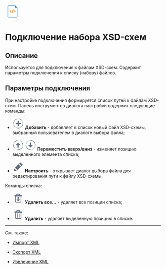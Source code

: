 ![](../../../media/app/icons/vendors/xsdfilesconnection.svg)
# Подключение набора XSD-схем

## Описание

Используется для подключения к файлам XSD-схем. Содержит параметры подключения к списку (набору) файлов.

## Параметры подключения

При настройке подключения формируется список путей к файлам XSD-схем. Панель инструментов диалога настройки содержит следующие команды:


*  ![](../../../media/beginning/scenario/toolbar_18-04.svg) **Добавить** - добавляет в список новый файл XSD-схемы, выбранный пользователем в диалоге выбора файла;

*  ![](../../../media/app/icons/toolbar_18/top.svg) ![](../../../media/app/icons/toolbar_18/down.svg) **Переместить вверх/вниз** - изменяет позицию выделенного элемента списка;

*  ![](../../../media/beginning/scenario/toolbar_18-05.svg) **Настроить** - открывает диалог выбора файла для редактирования пути к файлу XSD-схемы.

Команды списка:

*  ![](../../../media/app/icons/toolbar_18/toolbar_18_127.svg) **Удалить все...** - удаляет все позиции списка;

*  ![](../../../media/beginning/scenario/toolbar_18-06.svg) **Удалить** - удаляет выделенную позицию в списке.

-----

См. также:


*  [Импорт XML](../../../app/integration/import/xml.md)

*  [Экспорт XML](../../../app/integration/export/xml.md)

*  [Извлечение XML](../../../app/integration/external_services/extracting_xml.md)



